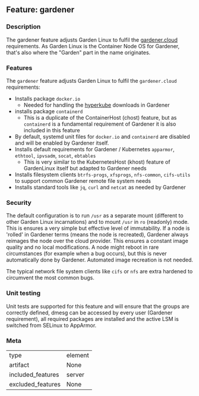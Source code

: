 ## Feature: gardener
### Description
The gardener feature adjusts Garden Linux to fulfil the [gardener.cloud](https://gardener.cloud) requirements.
As Garden Linux is the Container Node OS for Gardener, that's also where the "Garden" part in the name originates.

### Features
The `gardener` feature adjusts Garden Linux to fulfil the `gardener.cloud` requirements:
- Installs package `docker.io`
  - Needed for handling the [hyperkube](https://github.com/gardener/hyperkube) downloads in Gardener
- installs package `containerd`
  - This is a duplicate of the ContainerHost (chost) feature, but as `containerd` is a fundamental requirement of Gardener it is also included in this feature
- By default, systemd unit files for `docker.io` and `containerd` are disabled and will be enabled by Gardener itself.
- Installs default requirements for Gardener / Kubernetes `apparmor`, `ethtool`, `ipvsadm`, `socat`, `ebtables`
  - This is very similar to the KubernetesHost (khost) feature of GardenLinux itself but adapted to Gardener needs
- Installs filesystem clients `btrfs-progs`, `xfsprogs`, `nfs-common`, `cifs-utils` to support common Gardener remote file system needs
- Installs standard tools like `jq`, `curl` and `netcat` as needed by Gardener

### Security
The default configuration is to run `/usr` as a separate mount (different to other Garden Linux incarnations) and to mount `/usr` in `ro` (readonly) mode.
This is ensures a very simple but effective level of immutability.
If a node is 'rolled' in Gardener terms (means the node is recreated), Gardener always reimages the node over the cloud provider.
This ensures a constant image quality and no local modifications.
A node might reboot in rare circumstances (for example when a bug occurs), but this is never automatically done by Gardener.
Automated image recreation is not needed.

The typical network file system clients like `cifs` or `nfs` are extra hardened to circumvent the most common bugs.

### Unit testing
Unit tests are supported for this feature and will ensure that the groups are correctly defined, dmesg can be accessed by every user (Gardener requirement), all required packages are installed and the active LSM is switched from SELinux to AppArmor.

### Meta
|||
|---|---|
|type|element|
|artifact|None|
|included_features|server|
|excluded_features|None|
